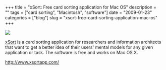 +++
title = "xSort: Free card sorting application for Mac OS"
description = ""
tags = ["card sorting", "Macintosh", "software"]
date = "2009-01-23"
categories = ["blog"]
slug = "xsort-free-card-sorting-application-mac-os"
+++



  <div class="notebook-screenshot"><a href="http://www.xsortapp.com/"><img id='bluga-thumbnail-1364' class='bluga-thumbnail large' src='http://media.konigi.com/bluga/
wt48d7818199ddc.jpg'/></a></div><p><a href="http://www.xsortapp.com/">xSort</a> is a card sorting application for researchers and information architects that want to get a better idea of their users' mental models for any given application or task. The software is free and works on Mac OS X.</p>
    
  <a href="http://www.xsortapp.com/">http://www.xsortapp.com/</a>
